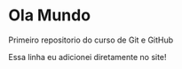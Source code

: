 # Ola Mundo
 Primeiro repositorio  do curso de Git e GitHub

 
 Essa linha  eu adicionei diretamente no site!
